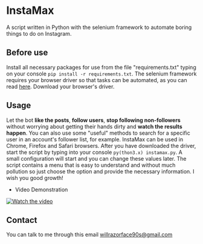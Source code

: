 # InstaMax
A script written in Python with the selenium framework to automate boring things to do on Instagram.
## Before use
Install all necessary packages for use from the file "requirements.txt" typing on your console `pip install -r requirements.txt`. The selenium framework requires your browser driver so that tasks can be automated, as you can read [here](https://selenium-python.readthedocs.io/installation.html#drivers). Download your browser's driver.
## Usage
Let the bot **like the posts**, **follow users**, **stop following non-followers** without worrying about getting their hands dirty and **watch the results happen**. You can also use some "useful" methods to search for a specific user in an account's follower list, for example. InstaMax can be used in Chrome, Firefox and Safari browsers. After you have downloaded the driver, start the script by typing into your console `py(thon3.x) instamax.py`. A small configuration will start and you can change these values later. The script contains a menu that is easy to understand and without much pollution so just choose the option and provide the necessary information. I wish you good growth!

- Video Demonstration

[![Watch the video](https://i.imgur.com/M51SlYC.png)](https://youtu.be/J_q9sEMueKI)

## Contact	

You can talk to me through this email <willrazorface90s@gmail.com>
